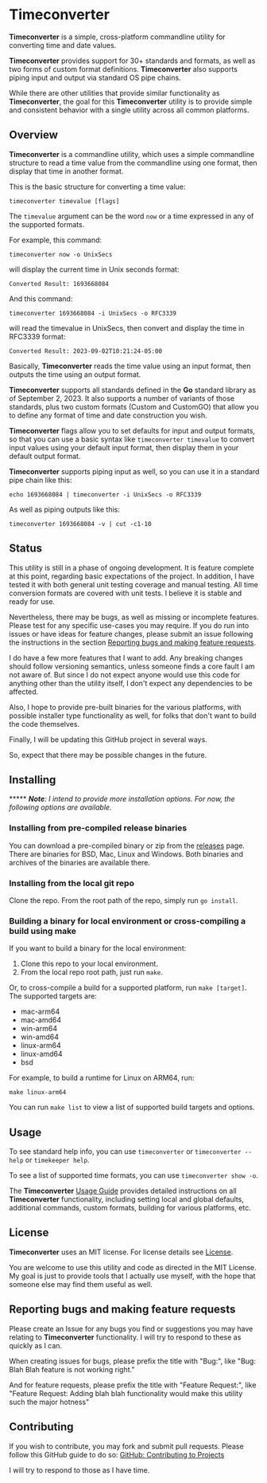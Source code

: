 # Timeconverter
**Timeconverter** is a simple, cross-platform commandline utility for 
converting time and date values. 

**Timeconverter** provides support for 30+ standards and formats, as well as
two forms of custom format definitions.  **Timeconverter** also supports 
piping input and output via standard OS pipe chains.

While there are other utilities that provide similar functionality as **Timeconverter**,
the goal for this **Timeconverter** utility is to provide simple and consistent behavior with
a single utility across all common platforms.

## Overview
**Timeconverter** is a commandline utility, which uses a simple commandline structure to read a 
time value from the commandline using one format, then display that time in another format.

This is the basic structure for converting a time value:

    timeconverter timevalue [flags]  

The `timevalue` argument can be the word `now` or a time expressed in any of the supported formats.

For example, this command:

    timeconverter now -o UnixSecs
    
will display the current time in Unix seconds format:

    Converted Result: 1693668084

And this command:

    timeconverter 1693668084 -i UnixSecs -o RFC3339

will read the timevalue in UnixSecs, then convert and display the time in RFC3339 format:

    Converted Result: 2023-09-02T10:21:24-05:00

Basically, **Timeconverter** reads the time value using an input format, then outputs the time using an output format.

**Timeconverter** supports all standards defined in the **Go** standard library as of September 2, 2023.
It also supports a number of variants of those standards, plus two custom formats (Custom and CustomGO) 
that allow you to define any format of time and date construction you wish.

**Timeconverter** flags allow you to set defaults for input and output formats, 
so that you can use a basic syntax like `timeconverter timevalue` to convert 
input values using your default input format, then display them in your default output format.

**Timeconverter** supports piping input as well, so you can use it in a standard pipe chain like this:

    echo 1693668084 | timeconverter -i UnixSecs -o RFC3339

As well as piping outputs like this:

    timeconverter 1693668084 -v | cut -c1-10

## Status
This utility is still in a phase of ongoing development. It is feature complete at this
point, regarding basic expectations of the project. In addition, I have tested it with both
general unit testing coverage and manual testing.  All time conversion formats are covered with
unit tests. I believe it is stable and ready for use.

Nevertheless, there may be bugs, as well as missing or incomplete features. Please test for any 
specific use-cases you may require.  If you do run into issues or have ideas for feature changes,
please submit an issue following the instructions in the section 
[Reporting bugs and making feature requests](#reporting-bugs-and-making-feature-requests).

I do have a few more features that I want to add. Any breaking changes should follow versioning semantics,
unless someone finds a core fault I am not aware of.  But since I do not expect anyone would use this
code for anything other than the utility itself, I don't expect any dependencies to be affected.

Also, I hope to provide pre-built binaries for the various platforms, 
with possible installer type functionality as well, for folks that don't want to build the code themselves.

Finally, I will be updating this GitHub project in several ways.  

So, expect that there may be possible changes in the future. 

## Installing

***** _**Note**: I intend to provide more installation options.  For now, the following options are available._

### Installing from pre-compiled release binaries
You can download a pre-compiled binary or zip from 
the [releases](https://github.com/hobysmith/timeconverter/releases) page.
There are binaries for BSD, Mac, Linux and Windows. Both binaries and archives of the binaries
are available there.

### Installing from the local git repo
Clone the repo.  From the root path of the repo, simply run `go install`.

### Building a binary for local environment or cross-compiling a build using **make**
If you want to build a binary for the local environment:
1. Clone this repo to your local environment.
2. From the local repo root path, just run `make`.

Or, to cross-compile a build for a supported platform, run `make [target]`. The supported targets are:
- mac-arm64
- mac-amd64
- win-arm64
- win-amd64
- linux-arm64
- linux-amd64
- bsd

For example, to build a runtime for Linux on ARM64, run:

    make linux-arm64    

You can run `make list` to view a list of supported build targets and options.

## Usage
To see standard help info, you can use `timeconverter` or `timeconverter --help` or `timekeeper help`.

To see a list of supported time formats, you can use `timeconverter show -o`.

The **Timeconverter** [Usage Guide](GUIDE.md) provides detailed instructions on all **Timeconverter** functionality,
including setting local and global defaults, additional commands, custom formats, 
building for various platforms, etc.

## License
**Timeconverter** uses an MIT license.  For license details see [License](LICENSE).

You are welcome to use this utility and code as directed in the MIT License. 
My goal is just to provide tools that I actually use myself, with the hope that someone 
else may find them useful as well.

## Reporting bugs and making feature requests
Please create an Issue for any bugs you find or suggestions you may have relating to
**Timeconverter** functionality. I will try to respond to these as quickly as I can.

When creating issues for bugs, please prefix the title with "Bug:", like "Bug: Blah Blah feature is not working right."

And for feature requests, please prefix the title with "Feature Request:", like "Feature Request: Adding blah blah functionality would make this utility such the major hotness"

## Contributing
If you wish to contribute, you may fork and submit pull requests. 
Please follow this GitHub guide to do so: 
[GitHub: Contributing to Projects](https://docs.github.com/en/get-started/quickstart/contributing-to-projects) 

I will try to respond to those as I have time.